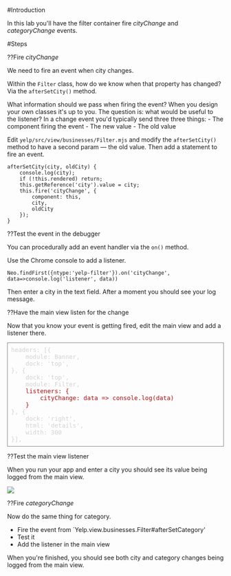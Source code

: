 #Introduction

In this lab you'll have the filter container fire
_cityChange_ and _categoryChange_ events.

#Steps

??Fire _cityChange_

We need to fire an event when city changes. 

Within the `Filter` class, how do we know when that property has changed? Via the `afterSetCity()` method.

What information should we pass when firing the event? When you design your own classes
it's up to you. The question is: what would be useful to the listener? In a change event 
you'd typically send three three things:
    - The component firing the event
    - The new value
    - The old value

Edit `yelp/src/view/businesses/Filter.mjs` and modify the `afterSetCity()` method to have
a second param &mdash; the old value. Then add a statement to fire an event.

    afterSetCity(city, oldCity) {
        console.log(city);
        if (!this.rendered) return;
        this.getReference('city').value = city;
        this.fire('cityChange', {
            component: this,
            city,
            oldCity
        });
    }

??Test the event in the debugger

You can procedurally add an event handler via the `on()` method.

Use the Chrome console to add a listener. 

    Neo.findFirst({ntype:'yelp-filter'}).on('cityChange', data=>console.log('listener', data))

Then enter a city in the text field. After a moment you should see your log message.

??Have the main view listen for the change

Now that you know your event is getting fired, edit the main view and add a listener there.

<pre style="border: thin solid gray; padding: 8px; color: lightgray;">
headers: [{
    module: Banner,
    dock: 'top',
}, {
    dock: 'top',
    module: Filter,
    <span style="color:#b91010;">listeners: {
        cityChange: data => console.log(data)
    }</span>
}, {
    dock: 'right',
    html: 'details',
    width: 300
}],
</pre>

??Test the main view listener

When you run your app and enter a city you should see its value being logged from the main view.

<img src="https://s3.amazonaws.com/mjs.neo.learning.images/yelp/OnCityChangeEvent.png"></pre>

??Fire _categoryChange_

Now do the same thing for category. 

- Fire the event from `Yelp.view.businesses.Filter#afterSetCategory'
- Test it
- Add the listener in the main view

When you're finished, you should see both city and category changes being logged
from the main view.